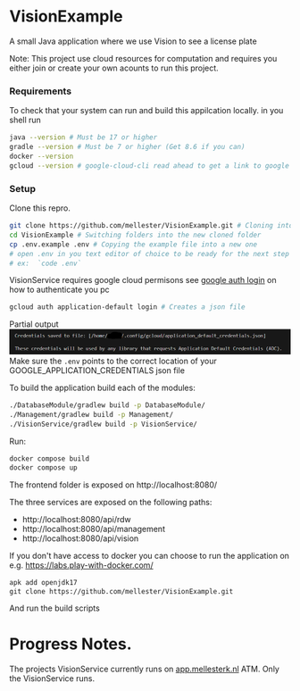 # VisionExample
A small Java application where we use Vision to see a license plate

Note:
This project use cloud resources for computation and requires you either join or create your own acounts to run this project.

### Requirements 
To check that your system can run and build this appilcation locally. in you shell run
```sh
java --version # Must be 17 or higher
gradle --version # Must be 7 or higher (Get 8.6 if you can)
docker --version 
gcloud --version # google-cloud-cli read ahead to get a link to google docs on how to install this 
```

### Setup
Clone this repro.
```sh
git clone https://github.com/mellester/VisionExample.git # Cloning into VisionExample
cd VisionExample # Switching folders into the new cloned folder
cp .env.example .env # Copying the example file into a new one
# open .env in you text editor of choice to be ready for the next step
# ex:  `code .env`
```

VisionService requires google cloud permisons see [google auth login](https://cloud.google.com/docs/authentication/provide-credentials-adc) on how to authenticate you pc
```sh 
gcloud auth application-default login # Creates a json file
```
Partial output
![example](./docs/example.png)
Make sure the `.env` points to the correct location of your GOOGLE_APPLICATION_CREDENTIALS json file

To build the application build each of the modules:

```bash
./DatabaseModule/gradlew build -p DatabaseModule/
./Management/gradlew build -p Management/
./VisionService/gradlew build -p VisionService/
```



Run:
```sh
docker compose build
docker compose up
```

The frontend folder is exposed on http://localhost:8080/

The three services are exposed on the following paths:
* http://localhost:8080/api/rdw
* http://localhost:8080/api/management
* http://localhost:8080/api/vision

If you don't have access to docker you can choose to run the application on e.g. https://labs.play-with-docker.com/
```
apk add openjdk17
git clone https://github.com/mellester/VisionExample.git
```

And run the build scripts


# Progress Notes.
The projects VisionService currently runs on [app.mellesterk.nl](http://app.mellesterk.nl)
ATM. Only the VisionService runs.